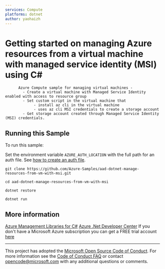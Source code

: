 ```yaml
---
services: Compute
platforms: dotnet
author: yaohaizh
---
```


# Getting started on managing Azure resources from a virtual machine with managed service identity (MSI) using C# #

          Azure Compute sample for managing virtual machines -
            - Create a virtual machine with Managed Service Identity enabled with access to resource group
            - Set custom script in the virtual machine that
                 - install az cli in the virtual machine
                 - uses az cli MSI credentials to create a storage account
            - Get storage account created through Managed Service Identity (MSI) credentials.


## Running this Sample ##

To run this sample:

Set the environment variable `AZURE_AUTH_LOCATION` with the full path for an auth file. See [how to create an auth file](https://github.com/Azure/azure-libraries-for-net/blob/master/AUTH.md).

    git clone https://github.com/Azure-Samples/aad-dotnet-manage-resources-from-vm-with-msi.git

    cd aad-dotnet-manage-resources-from-vm-with-msi

    dotnet restore

    dotnet run

## More information ##

[Azure Management Libraries for C#](https://github.com/Azure/azure-sdk-for-net/tree/Fluent)
[Azure .Net Developer Center](https://azure.microsoft.com/en-us/develop/net/)
If you don't have a Microsoft Azure subscription you can get a FREE trial account [here](http://go.microsoft.com/fwlink/?LinkId=330212)

---

This project has adopted the [Microsoft Open Source Code of Conduct](https://opensource.microsoft.com/codeofconduct/). For more information see the [Code of Conduct FAQ](https://opensource.microsoft.com/codeofconduct/faq/) or contact [opencode@microsoft.com](mailto:opencode@microsoft.com) with any additional questions or comments.
